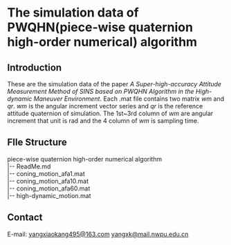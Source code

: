 # The simulation data of PWQHN(piece-wise quaternion high-order numerical) algorithm

## Introduction
These are the simulation data of the paper _A Super-high-accuracy Attitude Measurement Method of SINS based on PWQHN Algorithm in the High-dynamic Maneuver Environment_. Each .mat file contains two matrix _wm_ and _qr_. _wm_ is the angular increment vector series and _qr_ is the reference attitude quaternion of simulation. The 1st~3rd column of _wm_ are angular increment that unit is rad and the 4 column of _wm_ is sampling time. 

## FIle Structure
piece-wise quaternion high-order numerical algorithm  
|-- ReadMe.md  
|-- coning_motion_afa1.mat  
|-- coning_motion_afa10.mat  
|-- coning_motion_afa60.mat  
|-- high-dynamic_motion.mat  

## Contact
E-mail: yangxiaokang495@163.com   yangxk@mail.nwpu.edu.cn
